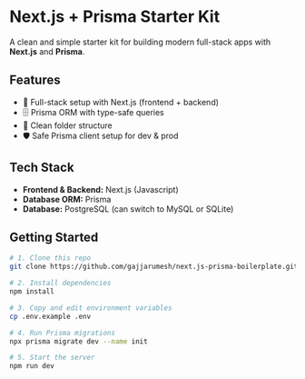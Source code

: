 # Next.js + Prisma Starter Kit

A clean and simple starter kit for building modern full-stack apps with **Next.js** and **Prisma**.

## Features
- 🚀 Full-stack setup with Next.js (frontend + backend)
- 🗄 Prisma ORM with type-safe queries
- 📂 Clean folder structure
- 🛡 Safe Prisma client setup for dev & prod

## Tech Stack
- **Frontend & Backend:** Next.js (Javascript)
- **Database ORM:** Prisma
- **Database:** PostgreSQL (can switch to MySQL or SQLite)

## Getting Started
```bash
# 1. Clone this repo
git clone https://github.com/gajjarumesh/next.js-prisma-boilerplate.git

# 2. Install dependencies
npm install

# 3. Copy and edit environment variables
cp .env.example .env

# 4. Run Prisma migrations
npx prisma migrate dev --name init

# 5. Start the server
npm run dev
